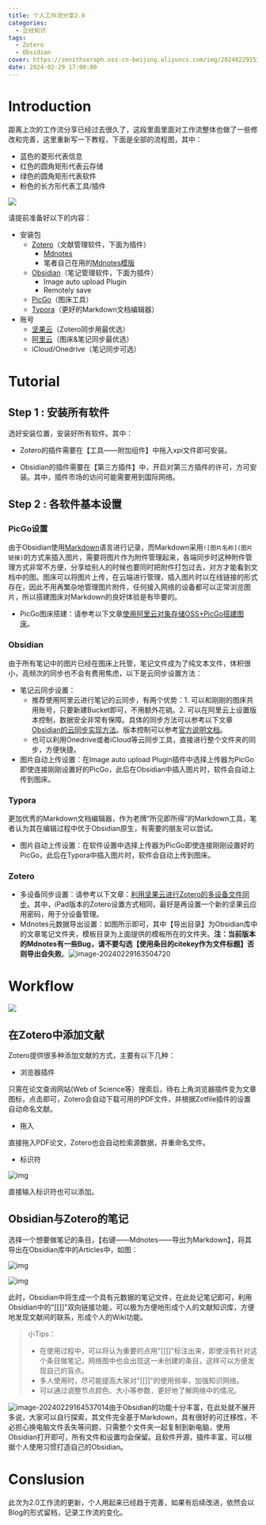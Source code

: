 ```yaml
---
title: 个人工作流分享2.0
categories:
  - 正经知识
tags:
  - Zotero
  - Obsidian
cover: https://zenithseraph.oss-cn-beijing.aliyuncs.com/img/202402291530796.png
date: 2024-02-29 17:00:00
---
```


# Introduction

距离上次的工作流分享已经过去很久了，这段里面里面对工作流整体也做了一些修改和完善，这里重新写一下教程，下面是全部的流程图，其中：

- 蓝色的菱形代表信息
- 红色的圆角矩形代表云存储
- 绿色的圆角矩形代表软件
- 粉色的长方形代表工具/插件

![](https://zenithseraph.oss-cn-beijing.aliyuncs.com/img/202402291530796.png)

请提前准备好以下的内容：

- 安装包
  - [Zotero](https://www.zotero.org)（文献管理软件，下面为插件）
    - [Mdnotes](https://github.com/argenos/zotero-mdnotes)
    - 笔者自己在用的[Mdnotes模版](https://1drv.ms/u/s!AuXGmN65wWmigvIiYvKuliYQ-sYeoA?e=B8AB6A)
  - [Obsidian](https://obsidian.md)（笔记管理软件，下面为插件）
    - Image auto upload Plugin
    - Remotely save
  - [PicGo](https://github.com/Molunerfinn/PicGo)（图床工具）
  - [Typora](https://typora.io)（更好的Markdown文档编辑器）
- 账号
  - [坚果云](https://www.jianguoyun.com)（Zotero同步用最优选）
  - [阿里云](https://cn.aliyun.com/?utm_content=se_1015273804&gclid=CjwKCAiA0PuuBhBsEiwAS7fsNUX5bRs2cvMeHB_BBP12d1ExA-SqQG5AI2njaD7-hRxCt1SuvcK9VRoCCkAQAvD_BwE)（图床&笔记同步最优选）
  - iCloud/Onedrive（笔记同步可选）

# Tutorial

## Step 1 : 安装所有软件

选好安装位置，安装好所有软件。其中：

- Zotero的插件需要在【工具——附加组件】中拖入xpi文件即可安装。

- Obsidian的插件需要在【第三方插件】中，开启对第三方插件的许可，方可安装。其中，插件市场的访问可能需要用到国际网络。

## Step 2 : 各软件基本设置

### PicGo设置

由于Obsidian使用[Markdown](https://www.markdownguide.org)语言进行记录，而Markdown采用```![图片名称](图片链接)```的方式来插入图片，需要将图片作为附件管理起来，各端同步时这种附件管理方式非常不方便，分享给别人的时候也要同时把附件打包过去，对方才能看到文档中的图。图床可以将图片上传，在云端进行管理，插入图片时以在线链接的形式存在，因此不用再繁杂地管理图片附件，任何接入网络的设备都可以正常浏览图片，所以搭建图床对Markdown的良好体验是有毕要的。

- PicGo图床搭建：请参考以下文章[使用阿里云对象存储OSS+PicGo搭建图床](https://developer.aliyun.com/article/787128)。

### Obsidian

由于所有笔记中的图片已经在图床上托管，笔记文件成为了纯文本文件，体积很小，高频次的同步也不会有费用焦虑，以下是云同步设置方法：

- 笔记云同步设置：
  - 推荐使用阿里云进行笔记的云同步，有两个优势：1. 可以和刚刚的图床共用账号，只要新建Bucket即可，不用额外花销。2. 可以在阿里云上设置版本控制，数据安全非常有保障。具体的同步方法可以参考以下文章[Obsidian的云同步实现方法](https://zhuanlan.zhihu.com/p/627313818)。版本控制可以参考[官方说明文档](https://help.aliyun.com/zh/oss/use-cases/configure-lifecycle-rules-to-manage-object-versions)。
  - 也可以利用Onedrive或者iCloud等云同步工具，直接进行整个文件夹的同步，方便快捷。
- 图片自动上传设置：在Image auto upload Plugin插件中选择上传器为PicGo即使连接刚刚设置好的PicGo，此后在Obsidian中插入图片时，软件会自动上传到图床。

### Typora

更加优秀的Markdown文档编辑器，作为老牌“所见即所得”的Markdown工具，笔者认为其在编辑过程中优于Obsidian原生，有需要的朋友可以尝试。

- 图片自动上传设置：在软件设置中选择上传器为PicGo即使连接刚刚设置好的PicGo，此后在Typora中插入图片时，软件会自动上传到图床。

### Zotero

- 多设备同步设置：请参考以下文章：[利用坚果云进行Zotero的多设备文件同步](https://help.jianguoyun.com/?p=4190)。其中，iPad版本的Zotero设置方式相同，最好是再设置一个新的坚果云应用密码，用于分设备管理。
- Mdnotes元数据导出设置：如图所示即可，其中【导出目录】为Obsidian库中的文章笔记文件夹，模板目录为上面提供的模板所在的文件夹。**注：当前版本的Mdnotes有一些Bug，请不要勾选【使用条目的citekey作为文件标题】否则导出会失败**。![image-20240229163504720](https://zenithseraph.oss-cn-beijing.aliyuncs.com/img/202402291635749.png)

# Workflow

![](https://zenithseraph.oss-cn-beijing.aliyuncs.com/img/202402291641897.png)

## 在Zotero中添加文献

Zotero提供很多种添加文献的方式，主要有以下几种：

- 浏览器插件

只需在论文查询网站(Web of Science等）搜索后，待右上角浏览器插件变为文章图标，点击即可，Zotero会自动下载可用的PDF文件，并根据Zotfile插件的设置自动命名文献。

- 拖入

直接拖入PDF论文，Zotero也会自动检索源数据，并重命名文件。

- 标识符

![img](https://zenithseraph.oss-cn-beijing.aliyuncs.com/img/image-17.png)

直接输入标识符也可以添加。

## Obsidian与Zotero的笔记

选择一个想要做笔记的条目，【右键——Mdnotes——导出为Markdown】，将其导出在Obsidian库中的Articles中，如图：

![img](https://zenithseraph.oss-cn-beijing.aliyuncs.com/img/image-21.png)

![img](https://zenithseraph.oss-cn-beijing.aliyuncs.com/img/image-22-786x1024.png)

此时，Obsidian中将生成一个具有元数据的笔记文件，在此处记笔记即可，利用Obsidian中的"[[]]"双向链接功能，可以极为方便地形成个人的文献知识库，方便地发现文献间的联系，形成个人的Wiki功能。

> 小Tips：
>
> - 在使用过程中，可以将认为重要的点用"[[]]"标注出来，即使没有针对这个条目做笔记，网络图中也会出现这一未创建的条目，这样可以方便发现自己的盲点。
> - 多人使用时，尽可能提高大家对"[[]]"的使用频率，加强知识网络。
> - 可以通过调整节点颜色、大小等参数，更好地了解网络中的情况。

![image-20240229164537014](https://zenithseraph.oss-cn-beijing.aliyuncs.com/img/202402291645045.png)由于Obsidian的功能十分丰富，在此处就不展开多说，大家可以自行探索，其文件完全基于Markdown，具有很好的可迁移性，不必担心换电脑文件丢失等问题，只需整个文件夹一起复制到新电脑，使用Obsidian打开即可，所有文件和设置均会保留。且软件开源，插件丰富，可以根据个人使用习惯打造自己的Obsidian。

# Conslusion

此次为2.0工作流的更新，个人用起来已经趋于完善，如果有后续改进，依然会以Blog的形式留档，记录工作流的变化。
